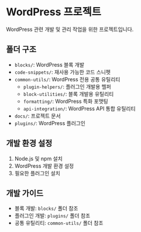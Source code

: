 # WordPress 프로젝트

WordPress 관련 개발 및 관리 작업을 위한 프로젝트입니다.

## 폴더 구조
- `blocks/`: WordPress 블록 개발
- `code-snippets/`: 재사용 가능한 코드 스니펫
- `common-utils/`: WordPress 전용 공통 유틸리티
  - `plugin-helpers/`: 플러그인 개발용 헬퍼
  - `block-utilities/`: 블록 개발용 유틸리티
  - `formatting/`: WordPress 특화 포맷팅
  - `api-integration/`: WordPress API 통합 유틸리티
- `docs/`: 프로젝트 문서
- `plugins/`: WordPress 플러그인

## 개발 환경 설정
1. Node.js 및 npm 설치
2. WordPress 개발 환경 설정
3. 필요한 플러그인 설치

## 개발 가이드
- 블록 개발: `blocks/` 폴더 참조
- 플러그인 개발: `plugins/` 폴더 참조
- 공통 유틸리티: `common-utils/` 폴더 참조 